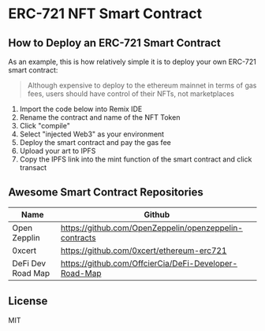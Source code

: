 # ERC-721 NFT Smart Contract 

## How to Deploy an ERC-721 Smart Contract

As an example, this is how relatively simple it is to deploy your own ERC-721 smart contract:
 
> Although expensive to deploy to the ethereum mainnet in terms of gas fees, users should have control of their NFTs, not marketplaces


1) Import the code below into Remix IDE
2) Rename the contract and name of the NFT Token
3) Click "compile"
4) Select "injected Web3" as your environment
5) Deploy the smart contract and pay the gas fee
6) Upload your art to IPFS
6) Copy the IPFS link into the mint function of the smart contract and click transact 


## Awesome Smart Contract Repositories


| Name | Github |
| ------ | ------ |
| Open Zepplin | https://github.com/OpenZeppelin/openzeppelin-contracts |
| 0xcert | https://github.com/0xcert/ethereum-erc721 |
| DeFi Dev Road Map | https://github.com/OffcierCia/DeFi-Developer-Road-Map |





## License

MIT
